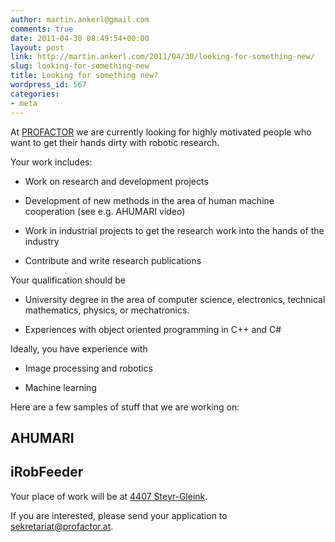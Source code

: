 ```yaml
---
author: martin.ankerl@gmail.com
comments: true
date: 2011-04-30 08:49:54+00:00
layout: post
link: http://martin.ankerl.com/2011/04/30/looking-for-something-new/
slug: looking-for-something-new
title: Looking for something new?
wordpress_id: 567
categories:
- meta
---
```


At [PROFACTOR](http://www.profactor.at/) we are currently looking for highly motivated people who want to get their hands dirty with robotic research.

Your work includes:




  * Work on research and development projects

  * Development of new methods in the area of human machine cooperation (see e.g. AHUMARI video)

  * Work in industrial projects to get the research work into the hands of the industry

  * Contribute and write research publications


Your qualification should be


  * University degree in the area of computer science, electronics, technical mathematics, physics, or mechatronics. 

  * Experiences with object oriented programming in C++ and C#


Ideally, you have experience with


  * Image processing and robotics

  * Machine learning


Here are a few samples of stuff that we are working on:


## AHUMARI






## iRobFeeder




Your place of work will be at [4407 Steyr-Gleink](http://goo.gl/maps/npf3).

If you are interested, please send your application to [sekretariat@profactor.at](mailto:sekretariat@profactor.at).


